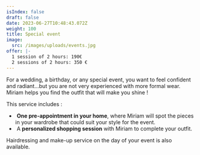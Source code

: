 ```yaml
---
isIndex: false
draft: false
date: 2023-06-27T10:48:43.072Z
weight: 100
title: Special event
image:
  src: /images/uploads/events.jpg
offer: |-
  1 session of 2 hours: 190€
  2 sessions of 2 hours: 350 €
---
```

For a wedding, a birthday, or any special event, you want to feel confident and radiant…but you are not very experienced with more formal wear. Miriam helps you find the outfit that will make you shine !

This service includes :

*  **One pre-appointment in your home**, where Miriam will spot the pieces in your wardrobe that could suit your style for the event.
*  A **personalized shopping session** with Miriam to complete your outfit.

Hairdressing and make-up service on the day of your event is also available.